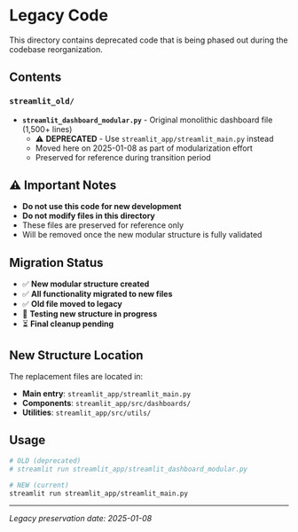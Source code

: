 # Legacy Code

This directory contains deprecated code that is being phased out during the codebase reorganization.

## Contents

### `streamlit_old/`
- **`streamlit_dashboard_modular.py`** - Original monolithic dashboard file (1,500+ lines)
  - ⚠️ **DEPRECATED** - Use `streamlit_app/streamlit_main.py` instead
  - Moved here on 2025-01-08 as part of modularization effort
  - Preserved for reference during transition period

## ⚠️ Important Notes

- **Do not use this code for new development**
- **Do not modify files in this directory**
- These files are preserved for reference only
- Will be removed once the new modular structure is fully validated

## Migration Status

- ✅ **New modular structure created**
- ✅ **All functionality migrated to new files**
- ✅ **Old file moved to legacy**
- 🔄 **Testing new structure in progress**
- ⏳ **Final cleanup pending**

## New Structure Location

The replacement files are located in:
- **Main entry**: `streamlit_app/streamlit_main.py`
- **Components**: `streamlit_app/src/dashboards/`
- **Utilities**: `streamlit_app/src/utils/`

## Usage

```bash
# OLD (deprecated)
# streamlit run streamlit_app/streamlit_dashboard_modular.py

# NEW (current)
streamlit run streamlit_app/streamlit_main.py
```

---
*Legacy preservation date: 2025-01-08*